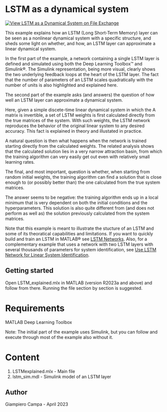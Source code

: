 # LSTM as a dynamical system

[![View LSTM as a Dynamical System on File Exchange](https://www.mathworks.com/matlabcentral/images/matlab-file-exchange.svg)](https://www.mathworks.com/matlabcentral/fileexchange/124970-lstm-as-a-dynamical-system)

This example explains how an LSTM (Long Short-Term Memory) layer can be seen as a nonlinear dynamical system with a specific structure, and sheds some light on whether, and how, an LSTM layer can approximate a linear dynamical system. 

In the first part of the example, a network containing a single LSTM layer is defined and simulated using both the Deep Learning Toolbox&trade; and Simulink&reg;. The Simulink representation, being more visual, clearly shows the two underlying feedback loops at the heart of the LSTM layer. The fact that the number of parameters of an LSTM scales quadratically with the number of units is also highlighted and explained here.

The second part of the example asks (and answers) the question of how well an LSTM layer can approximate a dynamical system. 

Here, given a simple discete-time linear dynamical system in which the A matrix is invertible, a set of LSTM weights is first calculated directly from the true matrices of the system. With such weights, the LSTM network reproduces the behavior of the original linear system to any desired accuracy. This fact is explained in theory and illustated in practice.

A natural question is then what happens when the network is trained starting directly from the calculated weights. The related analysis shows that the calculated solution lies in a very narrow attraction basin, from which the training algorithm can very easily get out even with relatively small learning rates.

The final, and most important, question is whether, when starting from random initial weights, the training algorithm can find a solution that is close enough to (or possibly better than) the one calculated from the true system matrices. 

The answer seems to be negative: the training algorithm ends up in a local minimum that is very dependent on both the initial conditions and the hyperparameters. This solution is also quite different from (and does not perform as well as) the solution previously calculated from the system matrices.

Note that this example is meant to illustrate the stucture of an LSTM and some of its theoratical capabilities and limitations. If you want to quickly build and train an LSTM in MATLAB&reg; see [LSTM Networks](https://www.mathworks.com/help/deeplearning/ug/long-short-term-memory-networks.html). Also, for a complementary example that uses a network with two LSTM layers with several thousands of parameters for system identification, see [Use LSTM Network for Linear System Identification](https://www.mathworks.com/help/ident/ug/use-lstm-for-linear-system-identification.html).


## Getting started

Open LSTM_explained.mlx in MATLAB (version R2023a and above) and follow from there. Running the file section by section is suggested.

# Requirements

MATLAB
Deep Learning Toolbox

Note: The initial part of the example uses Simulink, but you can follow and execute through most of the example also without it.

# Content

1) LSTMexplained.mlx -  Main file
2) lstm_sim.mdl      -  Simulink model of an LSTM layer 

## Author
Giampiero Campa - April 2023
